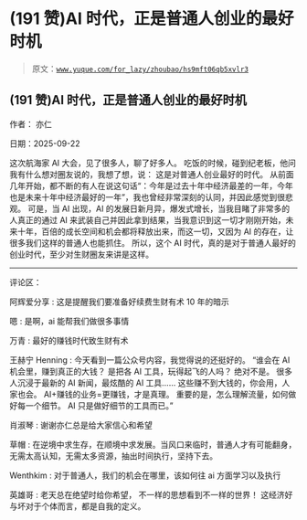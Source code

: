 # (191 赞)AI 时代，正是普通人创业的最好时机

> 原文：[`www.yuque.com/for_lazy/zhoubao/hs9mft06qb5xvlr3`](https://www.yuque.com/for_lazy/zhoubao/hs9mft06qb5xvlr3)

## (191 赞)AI 时代，正是普通人创业的最好时机

作者： 亦仁

日期：2025-09-22

这次航海家 AI 大会，见了很多人，聊了好多人。 吃饭的时候，碰到纪老板，他问我有什么想对圈友说的，我想了想，说： 这是对普通人创业最好的时代。
从前面几年开始，都不断的有人在说这句话“：今年是过去十年中经济最差的一年，今年也是未来十年中经济最好的一年”，我也曾经非常深刻的认同，并因此感觉到很悲观。
可是，当 AI 出现，AI 的发展日新月异，爆发式增长，当我目睹了非常多的人真正的通过 AI
来武装自己并因此拿到结果，当我意识到这一切才刚刚开始，未来十年，百倍的成长空间和机会都将释放出来，而这一切，又因为 AI
的存在，让很多我们这样的普通人也能抓住。 所以，这个 AI 时代，真的是对于普通人最好的创业时代，至少对生财圈友来讲是这样。

* * *

评论区：

阿辉爱分享 : 这是提醒我们要准备好续费生财有术 10 年的暗示

嗯 : 是啊，ai 能帮我们做很多事情

万青 : 最好的赚钱时代致生财有术

王赫宁 Henning : 今天看到一篇公众号内容，我觉得说的还挺好的。 “谁会在 AI 机会里，赚到真正的大钱？ 是把各 AI 工具，玩得起飞的人吗？ 绝对不是。
很多人沉浸于最新的 AI 新闻，最炫酷的 AI 工具…… 这些赚不到大钱的，你会用，人家也会。 AI+赚钱的业务=更赚钱，才是真理。
重要的是，怎么理解流量，如何做好每一个细节。 AI 只是做好细节的工具而已。”

肖淑琴 : 谢谢亦仁总是给大家信心和希望

草帽 : 在逆境中求生存，在顺境中求发展。当风口来临时，普通人才有可能翻身，无需太高认知，无需太多资源，抽出时间执行，坚持下去。

Wenthkim : 对于普通人，我们的机会在哪里，该如何往 ai 方面学习以及执行

英雄哥 : 老天总在绝望时给你希望， 不一样的思想看到不一样的世界！ 这经济好与坏对于个体而言，都是自我的定义。